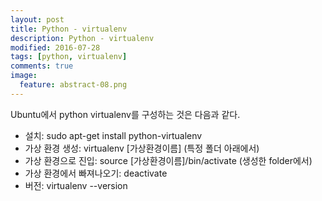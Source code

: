 ```yaml
---
layout: post
title: Python - virtualenv 
description: Python - virtualenv 
modified: 2016-07-28
tags: [python, virtualenv]
comments: true
image:
  feature: abstract-08.png
---
```

Ubuntu에서 python virtualenv를 구성하는 것은 다음과 같다. 

- 설치: sudo apt-get install python-virtualenv
- 가상 환경 생성: virtualenv [가상환경이름] (특정 폴더 아래에서)
- 가상 환경으로 진입: source [가상환경이름]/bin/activate (생성한 folder에서)
- 가상 환경에서 빠져나오기: deactivate
- 버전: virtualenv --version
